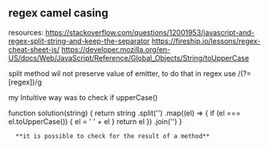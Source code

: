 ## regex camel casing

resources:
https://stackoverflow.com/questions/12001953/javascript-and-regex-split-string-and-keep-the-separator
https://fireship.io/lessons/regex-cheat-sheet-js/
https://developer.mozilla.org/en-US/docs/Web/JavaScript/Reference/Global_Objects/String/toUpperCase

split method wil not preserve value of emitter, to do that in regex use /(?=[regex])/g

my Intuitive way was to check if upperCase()

<!-- code -->

function solution(string) {
return string
.split('')
.map((el) => {
if (el === el.toUpperCase()) {
el = ' ' + el
}
return el
})
.join('')
}

      **it is possible to check for the result of a method**
